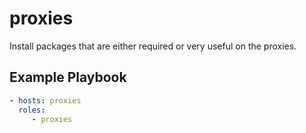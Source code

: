 proxies
=========

Install packages that are either required or very useful on the proxies.

Example Playbook
----------------

```yml
- hosts: proxies
  roles:
     - proxies
```
